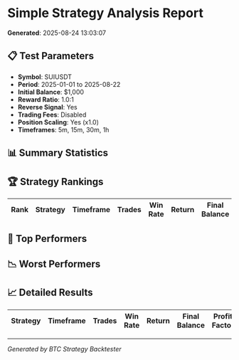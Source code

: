 # Simple Strategy Analysis Report

**Generated**: 2025-08-24 13:03:07

## 📋 Test Parameters

- **Symbol**: SUIUSDT
- **Period**: 2025-01-01 to 2025-08-22
- **Initial Balance**: $1,000
- **Reward Ratio**: 1.0:1
- **Reverse Signal**: Yes
- **Trading Fees**: Disabled
- **Position Scaling**: Yes (x1.0)
- **Timeframes**: 5m, 15m, 30m, 1h

## 📊 Summary Statistics

## 🏆 Strategy Rankings

| Rank | Strategy | Timeframe | Trades | Win Rate | Return | Final Balance | Profit Factor | Max DD | Sharpe |
|------|----------|-----------|--------|----------|--------|---------------|---------------|--------|--------|

## 🥇 Top Performers

## 📉 Worst Performers

## 📈 Detailed Results

| Strategy | Timeframe | Trades | Win Rate | Return | Final Balance | Profit Factor | Max DD | Sharpe | Avg Trade | Avg R:R |
|----------|-----------|--------|----------|--------|---------------|---------------|--------|--------|-----------|---------|

---
*Generated by BTC Strategy Backtester*
